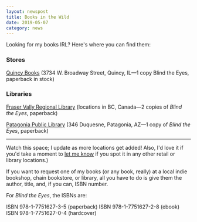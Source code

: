 ```yaml
---
layout: newspost
title: Books in the Wild
date: 2019-05-07
category: news
---
```


Looking for my books IRL? Here's where you can find them:

### Stores

[Quincy Books](https://www.bookandtoy.net/) (3734 W. Broadway Street, Quincy, IL—1 copy Blind the Eyes, paperback in stock)


### Libraries

[Fraser Vally Regional Library](https://fvrl.bibliocommons.com) (locations in BC, Canada—2 copies of *Blind the Eyes*, paperback)

[Patagonia Public Library](http://www.patagoniapubliclibrary.org/) (346 Duquesne, Patagonia, AZ—1 copy of *Blind the Eyes*, paperback)

---

Watch this space; I update as more locations get added! Also, I'd love it if you'd take a moment to [let me know](mailto:kaiewrites@gmail.com) if you spot it in any other retail or library locations.)

If you want to request one of my books (or any book, really) at a local indie bookshop, chain bookstore, or library, all you have to do is give them the author, title, and, if you can, ISBN number.

For *Blind the Eyes*, the ISBNs are:

ISBN 978-1-7751627-3-5 (paperback)
ISBN 978-1-7751627-2-8 (ebook)
ISBN 978-1-7751627-0-4 (hardcover)
